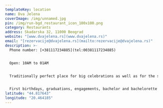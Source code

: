 ```yaml
---
templateKey: location
name: Dva Jelena
coverImage: /img/unnamed.jpg
pin: /img/run-bgd_restaurant_icon_100x100.png
category: Restaurants
address: Skadarska 32, 11000 Beograd
website: "[www.dvajelena.rs](www.dvajelena.rs)"
email: "[rezervacije@dvajelena.rs](mailto:rezervacije@dvajelena.rs)"
description: >-
  Phone number: [+381117234885](tel:00381117234885)


  Open: 10AM to 01AM


  Traditionally perfect place for big celebrations as well as for the small but equally important meetings in two. Visit us and feel the real pleasure of Bohemian life.


  First birthdays, graduations, engagements, bachelor and bachelorette parties, weddings, anniversaries, silver and golden wedding anniversaries, and all that you wish to stay in time forever...
latitude: "44.817643"
longitude: "20.464185"
---
```

